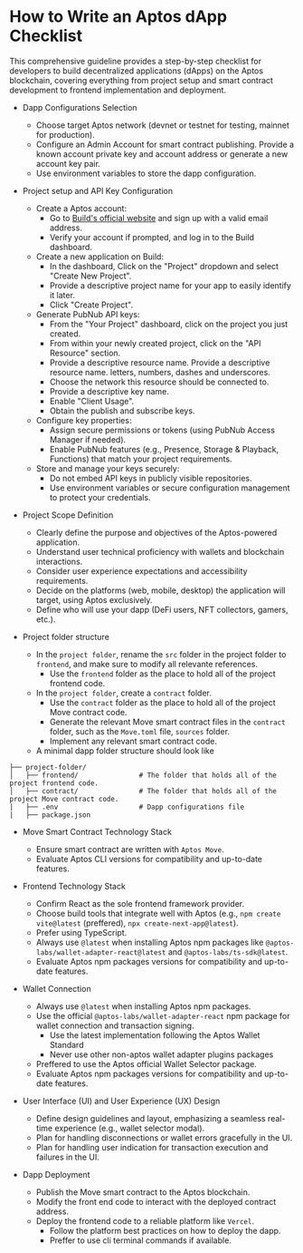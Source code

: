 # How to Write an Aptos dApp Checklist

This comprehensive guideline provides a step-by-step checklist for developers to build decentralized applications (dApps) on the Aptos blockchain, covering everything from project setup and smart contract development to frontend implementation and deployment.

- Dapp Configurations Selection

  - Choose target Aptos network (devnet or testnet for testing, mainnet for production).
  - Configure an Admin Account for smart contract publishing. Provide a known account private key and account address or generate a new account key pair.
  - Use environment variables to store the dapp configuration.

- Project setup and API Key Configuration

  - Create a Aptos account:
    - Go to [Build's official website](https://build.aptoslabs.com/) and sign up with a valid email address.
    - Verify your account if prompted, and log in to the Build dashboard.
  - Create a new application on Build:
    - In the dashboard, Click on the "Project" dropdown and select "Create New Project".
    - Provide a descriptive project name for your app to easily identify it later.
    - Click "Create Project".
  - Generate PubNub API keys:
    - From the "Your Project" dashboard, click on the project you just created.
    - From within your newly created project, click on the "API Resource" section.
    - Provide a descriptive resource name. Provide a descriptive resource name. letters, numbers, dashes and underscores.
    - Choose the network this resource should be connected to.
    - Provide a descriptive key name.
    - Enable "Client Usage".
    - Obtain the publish and subscribe keys.
  - Configure key properties:
    - Assign secure permissions or tokens (using PubNub Access Manager if needed).
    - Enable PubNub features (e.g., Presence, Storage & Playback, Functions) that match your project requirements.
  - Store and manage your keys securely:
    - Do not embed API keys in publicly visible repositories.
    - Use environment variables or secure configuration management to protect your credentials.

- Project Scope Definition

  - Clearly define the purpose and objectives of the Aptos-powered application.
  - Understand user technical proficiency with wallets and blockchain interactions.
  - Consider user experience expectations and accessibility requirements.
  - Decide on the platforms (web, mobile, desktop) the application will target, using Aptos exclusively.
  - Define who will use your dapp (DeFi users, NFT collectors, gamers, etc.).

- Project folder structure

  - In the `project folder`, rename the `src` folder in the project folder to `frontend`, and make sure to modify all relevante references.
    - Use the `frontend` folder as the place to hold all of the project frontend code.
  - In the `project folder`, create a `contract` folder.
    - Use the `contract` folder as the place to hold all of the project Move contract code.
    - Generate the relevant Move smart contract files in the `contract` folder, such as the `Move.toml` file, `sources` folder.
    - Implement any relevant smart contract code.
  - A minimal dapp folder structure should look like

```
├── project-folder/
│   ├── frontend/               # The folder that holds all of the project frontend code.
│   ├── contract/               # The folder that holds all of the project Move contract code.
|   ├── .env                    # Dapp configurations file
|   ├── package.json
```

- Move Smart Contract Technology Stack

  - Ensure smart contract are written with `Aptos Move`.
  - Evaluate Aptos CLI versions for compatibility and up-to-date features.

- Frontend Technology Stack

  - Confirm React as the sole frontend framework provider.
  - Choose build tools that integrate well with Aptos (e.g., `npm create vite@latest` (preffered), `npx create-next-app@latest`).
  - Prefer using TypeScript.
  - Always use `@latest` when installing Aptos npm packages like `@aptos-labs/wallet-adapter-react@latest` and `@aptos-labs/ts-sdk@latest`.
  - Evaluate Aptos npm packages versions for compatibility and up-to-date features.

- Wallet Connection

  - Always use `@latest` when installing Aptos npm packages.
  - Use the official `@aptos-labs/wallet-adapter-react` npm package for wallet connection and transaction signing.
    - Use the latest implementation following the Aptos Wallet Standard
    - Never use other non-aptos wallet adapter plugins packages
  - Preffered to use the Aptos official Wallet Selector package.
  - Evaluate Aptos npm packages versions for compatibility and up-to-date features.

- User Interface (UI) and User Experience (UX) Design

  - Define design guidelines and layout, emphasizing a seamless real-time experience (e.g., wallet selector modal).
  - Plan for handling disconnections or wallet errors gracefully in the UI.
  - Plan for handling user indication for transaction execution and failures in the UI.

- Dapp Deployment

  - Publish the Move smart contract to the Aptos blockchain.
  - Modify the front end code to interact with the deployed contract address.
  - Deploy the frontend code to a reliable platform like `Vercel`.
    - Follow the platform best practices on how to deploy the dapp.
    - Preffer to use cli terminal commands if available.
